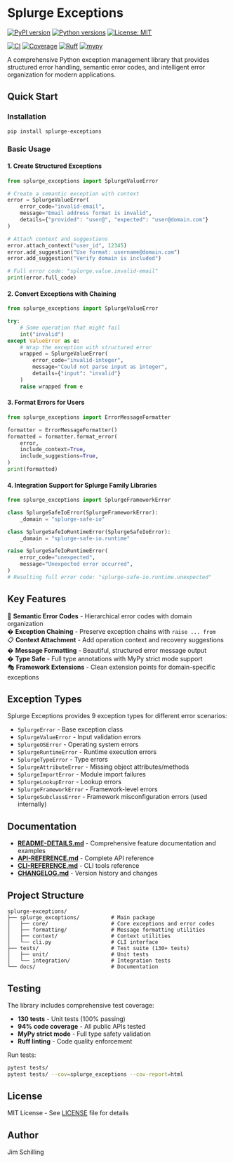 # Splurge Exceptions

[![PyPI version](https://badge.fury.io/py/splurge-exceptions.svg)](https://pypi.org/project/splurge-exceptions/)
[![Python versions](https://img.shields.io/pypi/pyversions/splurge-exceptions.svg)](https://pypi.org/project/splurge-exceptions/)
[![License: MIT](https://img.shields.io/badge/License-MIT-blue.svg)](https://opensource.org/licenses/MIT)

[![CI](https://github.com/jim-schilling/splurge-exceptions/actions/workflows/ci-quick-test.yml/badge.svg)](https://github.com/jim-schilling/splurge-exceptions/actions/workflows/ci-quick-test.yml)
[![Coverage](https://img.shields.io/badge/coverage-94%25-brightgreen.svg)](https://github.com/jim-schilling/splurge-exceptions)
[![Ruff](https://img.shields.io/endpoint?url=https://raw.githubusercontent.com/astral-sh/ruff/main/assets/badge/v2.json)](https://github.com/astral-sh/ruff)
[![mypy](https://img.shields.io/badge/mypy-checked-black)](https://mypy-lang.org/)



A comprehensive Python exception management library that provides structured error handling, semantic error codes, and intelligent error organization for modern applications.

## Quick Start

### Installation

```bash
pip install splurge-exceptions
```

### Basic Usage

#### 1. Create Structured Exceptions

```python
from splurge_exceptions import SplurgeValueError

# Create a semantic exception with context
error = SplurgeValueError(
    error_code="invalid-email",
    message="Email address format is invalid",
    details={"provided": "user@", "expected": "user@domain.com"}
)

# Attach context and suggestions
error.attach_context("user_id", 12345)
error.add_suggestion("Use format: username@domain.com")
error.add_suggestion("Verify domain is included")

# Full error code: "splurge.value.invalid-email"
print(error.full_code)
```

#### 2. Convert Exceptions with Chaining

```python
from splurge_exceptions import SplurgeValueError

try:
    # Some operation that might fail
    int("invalid")
except ValueError as e:
    # Wrap the exception with structured error
    wrapped = SplurgeValueError(
        error_code="invalid-integer",
        message="Could not parse input as integer",
        details={"input": "invalid"}
    )
    raise wrapped from e
```

#### 3. Format Errors for Users

```python
from splurge_exceptions import ErrorMessageFormatter

formatter = ErrorMessageFormatter()
formatted = formatter.format_error(
    error,
    include_context=True,
    include_suggestions=True,
)
print(formatted)
```

#### 4. Integration Support for Splurge Family Libraries
```python
from splurge_exceptions import SplurgeFrameworkError

class SplurgeSafeIoError(SplurgeFrameworkError):
    _domain = "splurge-safe-io"

class SplurgeSafeIoRuntimeError(SplurgeSafeIoError):
    _domain = "splurge-safe-io.runtime"

raise SplurgeSafeIoRuntimeError(
    error_code="unexpected",
    message="Unexpected error occurred",
)
# Resulting full error code: "splurge-safe-io.runtime.unexpected"
```

## Key Features

🎯 **Semantic Error Codes** - Hierarchical error codes with domain organization  
� **Exception Chaining** - Preserve exception chains with `raise ... from`  
📋 **Context Attachment** - Add operation context and recovery suggestions  
� **Message Formatting** - Beautiful, structured error message output  
� **Type Safe** - Full type annotations with MyPy strict mode support  
🎭 **Framework Extensions** - Clean extension points for domain-specific exceptions

## Exception Types

Splurge Exceptions provides 9 exception types for different error scenarios:

- `SplurgeError` - Base exception class
- `SplurgeValueError` - Input validation errors
- `SplurgeOSError` - Operating system errors
- `SplurgeRuntimeError` - Runtime execution errors
- `SplurgeTypeError` - Type errors
- `SplurgeAttributeError` - Missing object attributes/methods
- `SplurgeImportError` - Module import failures
- `SplurgeLookupError` - Lookup errors
- `SplurgeFrameworkError` - Framework-level errors
- `SplurgeSubclassError` - Framework misconfiguration errors (used internally)

## Documentation

- **[README-DETAILS.md](docs/README-DETAILS.md)** - Comprehensive feature documentation and examples
- **[API-REFERENCE.md](docs/api/API-REFERENCE.md)** - Complete API reference
- **[CLI-REFERENCE.md](docs/cli/CLI-REFERENCE.md)** - CLI tools reference
- **[CHANGELOG.md](CHANGELOG.md)** - Version history and changes

## Project Structure

```
splurge-exceptions/
├── splurge_exceptions/          # Main package
│   ├── core/                    # Core exceptions and error codes
│   ├── formatting/              # Message formatting utilities
│   ├── context/                 # Context utilities
│   └── cli.py                   # CLI interface
├── tests/                       # Test suite (130+ tests)
│   ├── unit/                    # Unit tests
│   └── integration/             # Integration tests
└── docs/                        # Documentation
```

## Testing

The library includes comprehensive test coverage:

- **130 tests** - Unit tests (100% passing)
- **94% code coverage** - All public APIs tested
- **MyPy strict mode** - Full type safety validation
- **Ruff linting** - Code quality enforcement

Run tests:
```bash
pytest tests/
pytest tests/ --cov=splurge_exceptions --cov-report=html
```

## License

MIT License - See [LICENSE](LICENSE) file for details

## Author

Jim Schilling
